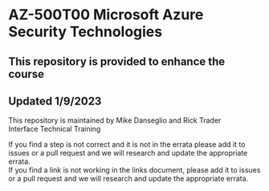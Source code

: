 # AZ-500T00 Microsoft Azure Security Technologies

## This repository is provided to enhance the course
## Updated 1/9/2023

This repository is maintained by Mike Danseglio and Rick Trader <br>
Interface Technical Training<br>

If you find a step is not correct and it is not in the errata please add it to issues or a pull request and we will research and update the appropriate errata.<br>
If you find a link is not working in the links document, please add it to issues or a pull request and we will research and update the appropriate errata.<br>

